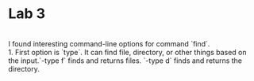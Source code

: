 # Lab  3
<br/>
I found interesting command-line options for command `find`. <br/>
1. First option is `type`. It can find file, directory, or other things based on the input.`-type f` finds and returns files. `-type d` finds and returns the directory. 
